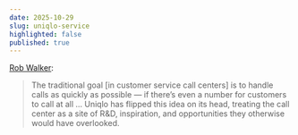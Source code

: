 ```yaml
---
date: 2025-10-29
slug: uniqlo-service
highlighted: false
published: true
---
```

[Rob Walker](https://open.substack.com/pub/robwalker/p/critical-value?r=62534&utm_campaign=post&utm_medium=web&showWelcomeOnShare=false):

> The traditional goal \[in customer service call centers\] is to handle calls as quickly as possible — if there’s even a number for customers to call at all … Uniqlo has flipped this idea on its head, treating the call center as a site of R&D, inspiration, and opportunities they otherwise would have overlooked.